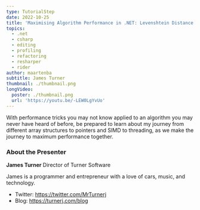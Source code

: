 ```yaml
---
type: TutorialStep
date: 2022-10-25
title: 'Maximising Algorithm Performance in .NET: Levenshtein Distance'
topics:
  - .net
  - csharp
  - editing
  - profiling
  - refactoring
  - resharper
  - rider
author: maartenba
subtitle: James Turner
thumbnail: ./thumbnail.png
longVideo:
  poster: ./thumbnail.png
  url: 'https://youtu.be/-LEW0LgYvUo'
---
```


With performance tricks you may not know applied to an algorithm you may never have heard of before, be prepared to learn about my journey from different array structures to pointers and SIMD to threading, as we make the journey to maximum performance together.

### About the Presenter

**James Turner** Director of Turner Software

James is a programmer and entrepreneur with a love of cars, music, and technology.

* Twitter: https://twitter.com/MrTurnerj
* Blog: https://turnerj.com/blog
